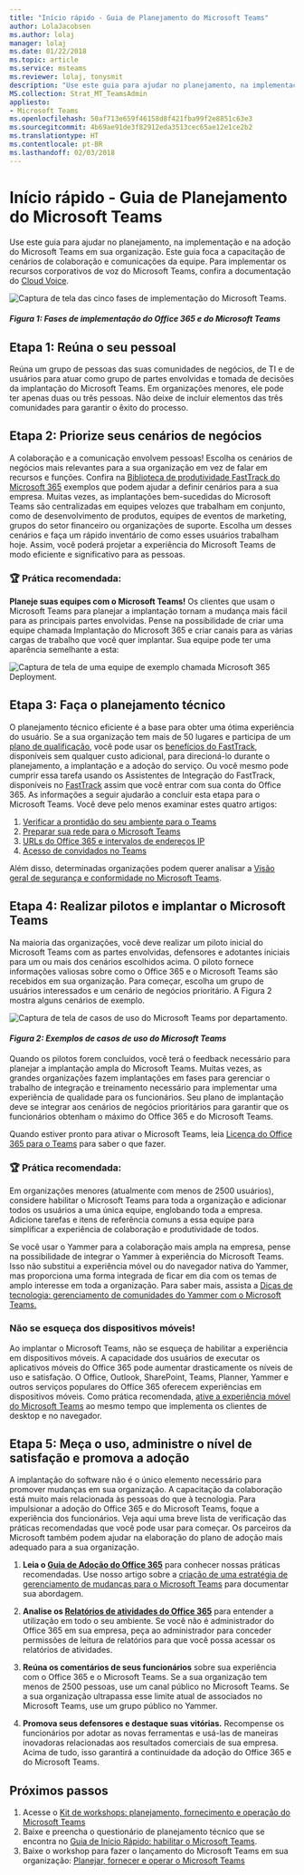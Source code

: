 ```yaml
---
title: "Início rápido - Guia de Planejamento do Microsoft Teams"
author: LolaJacobsen
ms.author: lolaj
manager: lolaj
ms.date: 01/22/2018
ms.topic: article
ms.service: msteams
ms.reviewer: lolaj, tonysmit
description: "Use este guia para ajudar no planejamento, na implementação e na adoção do Microsoft Teams em sua organização."
MS.collection: Strat_MT_TeamsAdmin
appliesto:
- Microsoft Teams
ms.openlocfilehash: 50af713e659f46158d8f421fba99f2e8851c63e3
ms.sourcegitcommit: 4b69ae91de3f82912eda3513cec65ae12e1ce2b2
ms.translationtype: HT
ms.contentlocale: pt-BR
ms.lasthandoff: 02/03/2018
---
```

<a name="quick-start---microsoft-teams-planning-guide"></a>Início rápido - Guia de Planejamento do Microsoft Teams
==========================================================

Use este guia para ajudar no planejamento, na implementação e na adoção do Microsoft Teams em sua organização. Este guia foca a capacitação de cenários de colaboração e comunicações da equipe. Para implementar os recursos corporativos de voz do Microsoft Teams, confira a documentação do [Cloud Voice](https://docs.microsoft.com/MicrosoftTeams/cloud-voice-deployment).

![Captura de tela das cinco fases de implementação do Microsoft Teams.](media/quick-start-enable-Teams-Implementation-Phases.png)
#### <a name="figure-1-implementation-phases-of-office-365-and-teams"></a>*Figura 1: Fases de implementação do Office 365 e do Microsoft Teams*

## <a name="step-1-get-your-people-together"></a>Etapa 1: Reúna o seu pessoal

Reúna um grupo de pessoas das suas comunidades de negócios, de TI e de usuários para atuar como grupo de partes envolvidas e tomada de decisões da implantação do Microsoft Teams. Em organizações menores, ele pode ter apenas duas ou três pessoas. Não deixe de incluir elementos das três comunidades para garantir o êxito do processo.  

## <a name="step-2--prioritize-your-business-scenarios"></a>Etapa 2:  Priorize seus cenários de negócios

A colaboração e a comunicação envolvem pessoas! Escolha os cenários de negócios mais relevantes para a sua organização em vez de falar em recursos e funções. Confira na [Biblioteca de produtividade FastTrack do Microsoft 365](https://fasttrack.microsoft.com/microsoft365/productivitylibrary) exemplos que podem ajudar a definir cenários para a sua empresa. Muitas vezes, as implantações bem-sucedidas do Microsoft Teams são centralizadas em equipes velozes que trabalham em conjunto, como de desenvolvimento de produtos, equipes de eventos de marketing, grupos do setor financeiro ou organizações de suporte. Escolha um desses cenários e faça um rápido inventário de como esses usuários trabalham hoje. Assim, você poderá projetar a experiência do Microsoft Teams de modo eficiente e significativo para as pessoas.

### <a name="trophy-best-practice"></a>:trophy: Prática recomendada:
**Planeje suas equipes com o Microsoft Teams!** Os clientes que usam o Microsoft Teams para planejar a implantação tornam a mudança mais fácil para as principais partes envolvidas. Pense na possibilidade de criar uma equipe chamada Implantação do Microsoft 365 e criar canais para as várias cargas de trabalho que você quer implantar. Sua equipe pode ter uma aparência semelhante a esta:

![Captura de tela de uma equipe de exemplo chamada Microsoft 365 Deployment.](media/quick-start-enable-Teams-Microsoft365-Deployment-Team.png)

## <a name="step-3-complete-technical-planning"></a>Etapa 3: Faça o planejamento técnico

O planejamento técnico eficiente é a base para obter uma ótima experiência do usuário. Se a sua organização tem mais de 50 lugares e participa de um [plano de qualificação](https://technet.microsoft.com/library/dn783224.aspx), você pode usar os [benefícios do FastTrack](https://technet.microsoft.com/library/dn783224.aspx?f=255&MSPPError=-2147217396), disponíveis sem qualquer custo adicional, para direcioná-lo durante o planejamento, a implantação e a adoção do serviço. Ou você mesmo pode cumprir essa tarefa usando os Assistentes de Integração do FastTrack, disponíveis no [FastTrack](https://fasttrack.microsoft.com/) assim que você entrar com sua conta do Office 365. As informações a seguir ajudarão a concluir esta etapa para o Microsoft Teams. Você deve pelo menos examinar estes quatro artigos:

1.  [Verificar a prontidão do seu ambiente para o Teams](environment-readiness.md)
2.  [Preparar sua rede para o Microsoft Teams](prepare-network.md)
3.  [URLs do Office 365 e intervalos de endereços IP](office-365-urls-ip-address-ranges.md)
4.  [Acesso de convidados no Teams](guest-access.md)

Além disso, determinadas organizações podem querer analisar a [Visão geral de segurança e conformidade no Microsoft Teams](security-compliance-overview.md).


## <a name="step-4-conduct-pilots-and-deploy-teams"></a>Etapa 4: Realizar pilotos e implantar o Microsoft Teams

Na maioria das organizações, você deve realizar um piloto inicial do Microsoft Teams com as partes envolvidas, defensores e adotantes iniciais para um ou mais dos cenários escolhidos acima. O piloto fornece informações valiosas sobre como o Office 365 e o Microsoft Teams são recebidos em sua organização. Para começar, escolha um grupo de usuários interessados e um cenário de negócios prioritário. A Figura 2 mostra alguns cenários de exemplo.


![Captura de tela de casos de uso do Microsoft Teams por departamento.](media/quick-start-enable-Teams-Use-cases-by-department.png)
#### <a name="figure-2-use-case-examples-for-teams"></a>*Figura 2: Exemplos de casos de uso do Microsoft Teams*

Quando os pilotos forem concluídos, você terá o feedback necessário para planejar a implantação ampla do Microsoft Teams. Muitas vezes, as grandes organizações fazem implantações em fases para gerenciar o trabalho de integração e treinamento necessário para implementar uma experiência de qualidade para os funcionários. Seu plano de implantação deve se integrar aos cenários de negócios prioritários para garantir que os funcionários obtenham o máximo do Office 365 e do Microsoft Teams.

Quando estiver pronto para ativar o Microsoft Teams, leia [Licença do Office 365 para o Teams](office-365-licensing.md) para saber o que fazer.


### <a name="trophy-best-practice"></a>:trophy: Prática recomendada:
Em organizações menores (atualmente com menos de 2500 usuários), considere habilitar o Microsoft Teams para toda a organização e adicionar todos os usuários a uma única equipe, englobando toda a empresa. Adicione tarefas e itens de referência comuns a essa equipe para simplificar a experiência de colaboração e produtividade de todos.

Se você usar o Yammer para a colaboração mais ampla na empresa, pense na possibilidade de integrar o Yammer à experiência do Microsoft Teams. Isso não substitui a experiência móvel ou do navegador nativa do Yammer, mas proporciona uma forma integrada de ficar em dia com os temas de amplo interesse em toda a organização. Para saber mais, assista a [Dicas de tecnologia: gerenciamento de comunidades do Yammer com o Microsoft Teams.](https://youtu.be/LU-sv-07jcY)

### <a name="dont-forget-mobile"></a>Não se esqueça dos dispositivos móveis!
Ao implantar o Microsoft Teams, não se esqueça de habilitar a experiência em dispositivos móveis. A capacidade dos usuários de executar os aplicativos móveis do Office 365 pode aumentar drasticamente os níveis de uso e satisfação. O Office, Outlook, SharePoint, Teams, Planner, Yammer e outros serviços populares do Office 365 oferecem experiências em dispositivos móveis. Como prática recomendada, [ative a experiência móvel do Microsoft Teams](get-clients.md#mobile-clients) ao mesmo tempo que implementa os clientes de desktop e no navegador.


## <a name="step-5-measure-usage-manage-satisfaction-and-drive-adoption"></a>Etapa 5: Meça o uso, administre o nível de satisfação e promova a adoção

A implantação do software não é o único elemento necessário para promover mudanças em sua organização. A capacitação da colaboração está muito mais relacionada às pessoas do que à tecnologia. Para impulsionar a adoção do Office 365 e do Microsoft Teams, foque a experiência dos funcionários. Veja aqui uma breve lista de verificação das práticas recomendadas que você pode usar para começar. Os parceiros da Microsoft também podem ajudar na elaboração do plano de adoção mais adequado para a sua organização.

1. **Leia o [Guia de Adoção do Office 365]( https://aka.ms/office365adoptionguide)** para conhecer nossas práticas recomendadas. Use nosso artigo sobre a [criação de uma estratégia de gerenciamento de mudanças para o Microsoft Teams](change-management-strategy.md) para documentar sua abordagem.
1. **Analise os [Relatórios de atividades do Office 365](https://support.office.com/article/Activity-Reports-in-the-Office-365-admin-center-0d6dfb17-8582-4172-a9a9-aed798150263)** para entender a utilização em todo o seu ambiente. Se você não é administrador do Office 365 em sua empresa, peça ao administrador para conceder permissões de leitura de relatórios para que você possa acessar os relatórios de atividades.
2. **Reúna os comentários de seus funcionários** sobre sua experiência com o Office 365 e o Microsoft Teams. Se a sua organização tem menos de 2500 pessoas, use um canal público no Microsoft Teams. Se a sua organização ultrapassa esse limite atual de associados no Microsoft Teams, use um grupo público no Yammer. 

4. **Promova seus defensores e destaque suas vitórias.** Recompense os funcionários por adotar as novas ferramentas e usá-las de maneiras inovadoras relacionadas aos resultados comerciais de sua empresa. Acima de tudo, isso garantirá a continuidade da adoção do Office 365 e do Microsoft Teams.


## <a name="next-steps"></a>Próximos passos
1. Acesse o [Kit de workshops: planejamento, fornecimento e operação do Microsoft Teams](planning-workshop-practical-guide.md)
2. Baixe e preencha o questionário de planejamento técnico que se encontra no [Guia de Início Rápido: habilitar o Microsoft Teams](http://download.microsoft.com/download/F/3/9/F39B4F10-5720-4516-87E1-91E5A5678EFB/MicrosoftTeams-AdminQuickStart-EnableTeams.docx).
3. Baixe o workshop para fazer o lançamento do Microsoft Teams em sua organização: [Planejar, fornecer e operar o Microsoft Teams](http://download.microsoft.com/download/A/A/D/AAD74246-790D-4E61-8DA0-865742CB42DB/MicrosoftTeams-Planning-Workshop-Dec2017.pptx)